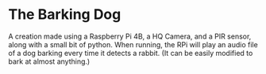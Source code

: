 # The Barking Dog
A creation made using a Raspberry Pi 4B, a HQ Camera, and a PIR sensor, along with a small bit of python. When running, the RPi will play an audio file of a dog barking every time it detects a rabbit. (It can be easily modified to bark at almost anything.)
